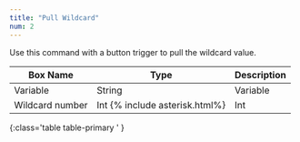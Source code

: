 ```yaml
---
title: "Pull Wildcard"
num: 2
---
```


Use this command with a button trigger to pull the wildcard value. 

| Box Name | Type | Description | 
|-------|--------|--------|
Variable|	String|	Variable |Name to store the pulled wildcard value under
Wildcard number| Int {% include asterisk.html%} |	Int	|This refers to which wildcard you wish to get. <br/> 0 = first wildcard, 1 = second wildcard, etc.
{:class='table table-primary ' }












